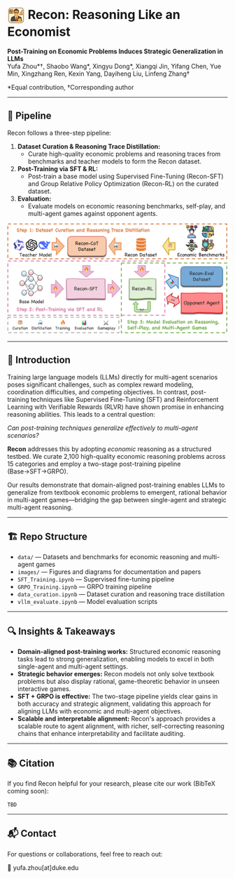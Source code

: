 # <img src="images/ai_economist.png" width="40" style="vertical-align:middle;"> Recon: Reasoning Like an Economist

**Post-Training on Economic Problems Induces Strategic Generalization in LLMs**  
Yufa Zhou*†, Shaobo Wang*, Xingyu Dong*, Xiangqi Jin, Yifang Chen, Yue Min, Xingzhang Ren, Kexin Yang, Dayiheng Liu, Linfeng Zhang†

*Equal contribution, †Corresponding author

<!-- [[📄 Paper]](https://arxiv.org/abs/placeholder)   -->

---

## 🔄 Pipeline

Recon follows a three-step pipeline:

1. **Dataset Curation & Reasoning Trace Distillation:**
   - Curate high-quality economic problems and reasoning traces from benchmarks and teacher models to form the Recon dataset.
2. **Post-Training via SFT & RL:**
   - Post-train a base model using Supervised Fine-Tuning (Recon-SFT) and Group Relative Policy Optimization (Recon-RL) on the curated dataset.
3. **Evaluation:**
   - Evaluate models on economic reasoning benchmarks, self-play, and multi-agent games against opponent agents.

<p align="center">
  <img src="images/pipeline.png" width="800"/>
</p>

---

## 📖 Introduction

Training large language models (LLMs) directly for multi-agent scenarios poses significant challenges, such as complex reward modeling, coordination difficulties, and competing objectives. In contrast, post-training techniques like Supervised Fine-Tuning (SFT) and Reinforcement Learning with Verifiable Rewards (RLVR) have shown promise in enhancing reasoning abilities. This leads to a central question:

*Can post-training techniques generalize effectively to multi-agent scenarios?*

**Recon** addresses this by adopting *economic* reasoning as a structured testbed. We curate 2,100 high-quality economic reasoning problems across 15 categories and employ a two-stage post-training pipeline (Base→SFT→GRPO).

Our results demonstrate that domain-aligned post-training enables LLMs to generalize from textbook economic problems to emergent, rational behavior in multi-agent games—bridging the gap between single-agent and strategic multi-agent reasoning.

---

## 🏗️ Repo Structure

- `data/` — Datasets and benchmarks for economic reasoning and multi-agent games
- `images/` — Figures and diagrams for documentation and papers
- `SFT_Training.ipynb` — Supervised fine-tuning pipeline
- `GRPO_Training.ipynb` — GRPO training pipeline
- `data_curation.ipynb` — Dataset curation and reasoning trace distillation
- `vllm_evaluate.ipynb` — Model evaluation scripts

---

## 🔍 Insights & Takeaways

- **Domain-aligned post-training works:** Structured economic reasoning tasks lead to strong generalization, enabling models to excel in both single-agent and multi-agent settings.
- **Strategic behavior emerges:** Recon models not only solve textbook problems but also display rational, game-theoretic behavior in unseen interactive games.
- **SFT + GRPO is effective:** The two-stage pipeline yields clear gains in both accuracy and strategic alignment, validating this approach for aligning LLMs with economic and multi-agent objectives.
- **Scalable and interpretable alignment:** Recon's approach provides a scalable route to agent alignment, with richer, self-correcting reasoning chains that enhance interpretability and facilitate auditing.

---

## 📚 Citation

If you find Recon helpful for your research, please cite our work (BibTeX coming soon):

```
TBD
```

---

## 📬 Contact

For questions or collaborations, feel free to reach out:

📧 yufa.zhou[at]duke.edu









